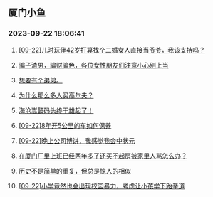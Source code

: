 ## 厦门小鱼 
### 2023-09-22 18:06:41

1. [[09-22]儿时玩伴42岁打算找个二婚女人直接当爷爷，我该支持吗？](http://bbs.xmfish.com/read-htm-tid-18076891.html)

2. [骗子渣男，骗财骗色，各位女性朋友们注意小心别上当](http://bbs.xmfish.com/read-htm-tid-18076854.html)

3. [想要有个弟弟。](http://bbs.xmfish.com/read-htm-tid-18076680.html)

4. [为什么那么多人买高尔夫？](http://bbs.xmfish.com/read-htm-tid-18076689.html)

5. [海沧嵩鼓码头终于雄起了！](http://bbs.xmfish.com/read-htm-tid-18076746.html)

6. [[09-22]8年开5公里的车如何保养](http://bbs.xmfish.com/read-htm-tid-18076920.html)

7. [[09-22]晚上公司博饼，我感觉我会中状元](http://bbs.xmfish.com/read-htm-tid-18076973.html)

8. [在厦门厂里上班已经两年多了还买不起房被家里人骂怎么办？](http://bbs.xmfish.com/read-htm-tid-18077194.html)

9. [历史不是简单的重复，但总是惊人的相似](http://bbs.xmfish.com/read-htm-tid-18077057.html)

10. [[09-22]小学竟然也会出现校园暴力，考虑让小孩学下跆拳道](http://bbs.xmfish.com/read-htm-tid-18076985.html)

